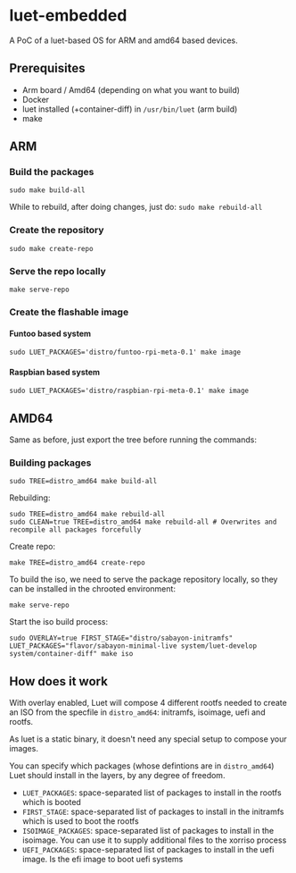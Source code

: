 # luet-embedded

A PoC of a luet-based OS for ARM and amd64 based devices.

## Prerequisites

- Arm board / Amd64 (depending on what you want to build)
- Docker
- luet installed (+container-diff) in `/usr/bin/luet` (arm build)
- make

## ARM

### Build the packages

    sudo make build-all

While to rebuild, after doing changes, just do: `sudo make rebuild-all`

### Create the repository

    sudo make create-repo

### Serve the repo locally

    make serve-repo

### Create the flashable image

#### Funtoo based system

    sudo LUET_PACKAGES='distro/funtoo-rpi-meta-0.1' make image

#### Raspbian based system

    sudo LUET_PACKAGES='distro/raspbian-rpi-meta-0.1' make image

## AMD64

Same as before, just export the tree before running the commands:

### Building packages

    sudo TREE=distro_amd64 make build-all

Rebuilding:

    sudo TREE=distro_amd64 make rebuild-all
    sudo CLEAN=true TREE=distro_amd64 make rebuild-all # Overwrites and recompile all packages forcefully

Create repo:

    make TREE=distro_amd64 create-repo

To build the iso, we need to serve the package repository locally, so they can be installed in the chrooted environment:

    make serve-repo

Start the iso build process:

    sudo OVERLAY=true FIRST_STAGE="distro/sabayon-initramfs" LUET_PACKAGES="flavor/sabayon-minimal-live system/luet-develop system/container-diff" make iso

## How does it work

With overlay enabled, Luet will compose 4 different rootfs needed to create an ISO from the specfile in `distro_amd64`: initramfs, isoimage, uefi and rootfs.

As luet is a static binary, it doesn't need any special setup to compose your images.

You can specify which packages (whose defintions are in `distro_amd64`) Luet should install in the layers, by any degree of freedom.

- `LUET_PACKAGES`: space-separated list of packages to install in the rootfs which is booted
- `FIRST_STAGE`: space-separated list of packages to install in the initramfs which is used to boot the rootfs
- `ISOIMAGE_PACKAGES`: space-separated list of packages to install in the isoimage. You can use it to supply additional files to the xorriso process
- `UEFI_PACKAGES`: space-separated list of packages to install in the uefi image. Is the efi image to boot uefi systems